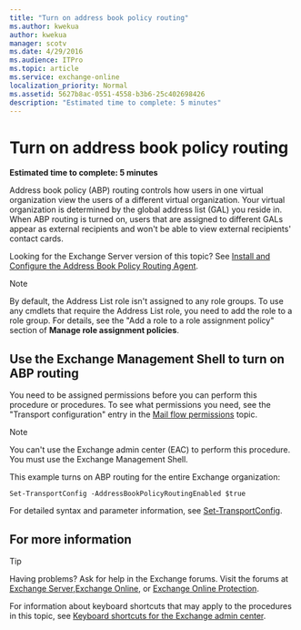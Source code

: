 ```yaml
---
title: "Turn on address book policy routing"
ms.author: kwekua
author: kwekua
manager: scotv
ms.date: 4/29/2016
ms.audience: ITPro
ms.topic: article
ms.service: exchange-online
localization_priority: Normal
ms.assetid: 5627b8ac-0551-4558-b3b6-25c402698426
description: "Estimated time to complete: 5 minutes"
---
```


# Turn on address book policy routing

 **Estimated time to complete: 5 minutes**
  
Address book policy (ABP) routing controls how users in one virtual organization view the users of a different virtual organization. Your virtual organization is determined by the global address list (GAL) you reside in. When ABP routing is turned on, users that are assigned to different GALs appear as external recipients and won't be able to view external recipients' contact cards. 
  
Looking for the Exchange Server version of this topic? See [Install and Configure the Address Book Policy Routing Agent](https://technet.microsoft.com/library/20e8a43d-4508-4388-a2c9-aa3073593cc2.aspx).
  
> [!NOTE]
> By default, the Address List role isn't assigned to any role groups. To use any cmdlets that require the Address List role, you need to add the role to a role group. For details, see the "Add a role to a role assignment policy" section of **Manage role assignment policies**. 
  
## Use the Exchange Management Shell to turn on ABP routing

You need to be assigned permissions before you can perform this procedure or procedures. To see what permissions you need, see the "Transport configuration" entry in the [Mail flow permissions](https://technet.microsoft.com/library/f49f4fb5-af75-43cb-900f-c5f7b8cfa143.aspx) topic. 
  
> [!NOTE]
> You can't use the Exchange admin center (EAC) to perform this procedure. You must use the Exchange Management Shell. 
  
This example turns on ABP routing for the entire Exchange organization:
  
```
Set-TransportConfig -AddressBookPolicyRoutingEnabled $true
```

For detailed syntax and parameter information, see [Set-TransportConfig](https://technet.microsoft.com/library/ad3910a5-2227-47a2-8ccc-a208ce6210bb.aspx).
  
## For more information

> [!TIP]
> Having problems? Ask for help in the Exchange forums. Visit the forums at [Exchange Server](https://go.microsoft.com/fwlink/p/?linkId=60612),[Exchange Online](https://go.microsoft.com/fwlink/p/?linkId=267542), or [Exchange Online Protection](https://go.microsoft.com/fwlink/p/?linkId=285351). 
  
For information about keyboard shortcuts that may apply to the procedures in this topic, see [Keyboard shortcuts for the Exchange admin center](../../accessibility/keyboard-shortcuts-in-admin-center.md).
  


